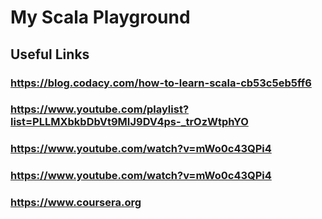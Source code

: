 # My Scala Playground

## Useful Links
### https://blog.codacy.com/how-to-learn-scala-cb53c5eb5ff6
### https://www.youtube.com/playlist?list=PLLMXbkbDbVt9MIJ9DV4ps-_trOzWtphYO
### https://www.youtube.com/watch?v=mWo0c43QPi4
### https://www.youtube.com/watch?v=mWo0c43QPi4
### https://www.coursera.org
